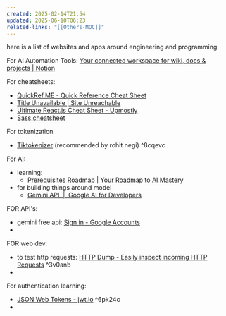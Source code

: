 ```yaml
---
created: 2025-02-14T21:54
updated: 2025-06-10T06:23
related-links: "[[Others-MOC]]"
---
```

here is a list of websites and apps around engineering and programming.

For AI Automation Tools: [Your connected workspace for wiki, docs & projects \| Notion](https://nathanhodgson.notion.site/Automations-15ddef00ae6381a4ab18e60bbff455e1)

For cheatsheets: 
- [QuickRef.ME - Quick Reference Cheat Sheet](https://quickref.me/)
- [Title Unavailable \| Site Unreachable](https://cheatography.com/)
- [Ultimate React.js Cheat Sheet - Upmostly](https://upmostly.com/ultimate-reactjs-cheat-sheet)
- [Sass cheatsheet](https://devhints.io/sass)

For tokenization
- [Tiktokenizer](https://tiktokenizer.vercel.app/) (recommended by rohit negi) ^8cqevc

For AI:
- learning:
	- [Prerequisites Roadmap \| Your Roadmap to AI Mastery](https://www.mldl.study/prerequisites)
- for building things around model
	- [Gemini API  \|  Google AI for Developers](https://ai.google.dev/gemini-api/docs)

FOR API's:
- gemini free api: [Sign in - Google Accounts](https://aistudio.google.com/apikey)
- 


FOR web dev:
- to test http requests: [HTTP Dump - Easily inspect incoming HTTP Requests](https://httpdump.app/) ^3v0anb
- 


For authentication learning:
- [JSON Web Tokens - jwt.io](https://jwt.io/) ^6pk24c
- 